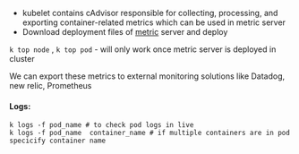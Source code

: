 

- kubelet contains cAdvisor responsible for collecting, processing, and exporting container-related metrics which can be used in metric server
- Download deployment files of [metric](https://github.com/kubernetes-sigs/metrics-server) server and deploy

`k top node` , `k top pod` - will only work once metric server is deployed in cluster

We can export these metrics to external monitoring solutions like Datadog, new relic, Prometheus 


#### Logs:

```shell
k logs -f pod_name # to check pod logs in live
k logs -f pod_name  container_name # if multiple containers are in pod specicify container name
```

